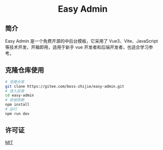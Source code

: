 <div align="center">
  <h1>Easy Admin</h1>
</div>

## 简介

Easy Admin 是一个免费开源的中后台模板，它采用了 Vue3、Vite、JavaScript 等技术开发，开箱即用，适用于新手 vue 开发者和后端开发者，也适合学习参考。

## 克隆仓库使用

```bash
# 克隆仓库
git clone https://gitee.com/boss-zhijie/easy-admin.git
# 进入目录
cd easy-admin
# 安装依赖
npm install
# 运行
npm run dev
```

## 许可证

[MIT](./LICENSE)
